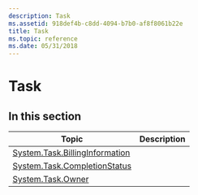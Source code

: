```yaml
---
description: Task
ms.assetid: 918def4b-c8dd-4094-b7b0-af8f8061b22e
title: Task
ms.topic: reference
ms.date: 05/31/2018
---
```


# Task

## In this section



| Topic                                                                                        | Description |
|----------------------------------------------------------------------------------------------|-------------|
| [System.Task.BillingInformation](./props-system-task-billinginformation.md)<br/> |             |
| [System.Task.CompletionStatus](./props-system-task-completionstatus.md)<br/>     |             |
| [System.Task.Owner](./props-system-task-owner.md)<br/>                           |             |



 

 

 
